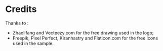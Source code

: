 # Credits

Thanks to :

*   Zhaolifang and Vecteezy.com for the free drawing used in the logo;
*   Freepik, Pixel Perfect, Kiranhastry and Flaticon.com for the free icons used in the sample.
